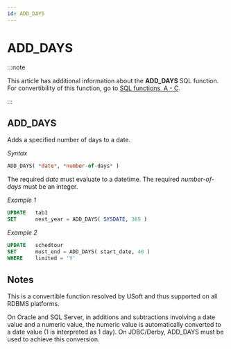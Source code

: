 ```yaml
---
id: ADD_DAYS
---
```


# ADD_DAYS




:::note

This article has additional information about the **ADD_DAYS** SQL function.
For convertibility of this function, go to [SQL functions  A - C](/Modeller_and_Rules_Engine/SQL_functions/SQL_functions_AC.md).

:::

## **ADD_DAYS**

Adds a specified number of days to a date.

*Syntax*

```sql
ADD_DAYS( *date*, *number-of-days* )
```

The required *date* must evaluate to a datetime. The required *number-of-days* must be an integer.

*Example 1*

```sql
UPDATE   tab1
SET      next_year = ADD_DAYS( SYSDATE, 365 )
```

*Example 2*

```sql
UPDATE   schedtour
SET      must_end = ADD_DAYS( start_date, 40 )
WHERE    limited = 'Y'
```

## Notes

This is a convertible function resolved by USoft and thus supported on all RDBMS platforms.

On Oracle and SQL Server, in additions and subtractions involving a date value and a numeric value, the numeric value is automatically converted to a date value (1 is interpreted as 1 day). On JDBC/Derby, ADD_DAYS must be used to achieve this conversion.